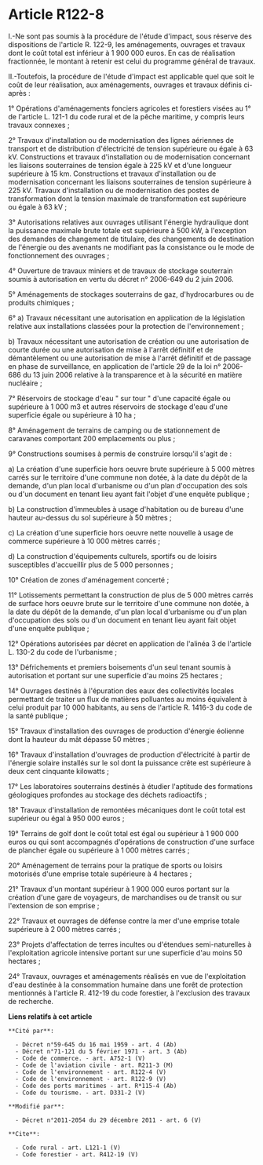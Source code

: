 # Article R122-8

I.-Ne sont pas soumis à la procédure de l'étude d'impact, sous réserve des dispositions de l'article R. 122-9, les
aménagements, ouvrages et travaux dont le coût total est inférieur à 1 900 000 euros. En cas de réalisation fractionnée, le
montant à retenir est celui du programme général de travaux. 

II.-Toutefois, la procédure de l'étude d'impact est applicable quel que soit le coût de leur réalisation, aux aménagements,
ouvrages et travaux définis ci-après : 

1° Opérations d'aménagements fonciers agricoles et forestiers visées au 1° de l'article L. 121-1 du code rural et de la pêche
maritime, y compris leurs travaux connexes ; 

2° Travaux d'installation ou de modernisation des lignes aériennes de transport et de distribution d'électricité de tension
supérieure ou égale à 63 kV. Constructions et travaux d'installation ou de modernisation concernant les liaisons souterraines
de tension égale à 225 kV et d'une longueur supérieure à 15 km. Constructions et travaux d'installation ou de modernisation
concernant les liaisons souterraines de tension supérieure à 225 kV. Travaux d'installation ou de modernisation des postes de
transformation dont la tension maximale de transformation est supérieure ou égale à 63 kV ; 

3° Autorisations relatives aux ouvrages utilisant l'énergie hydraulique dont la puissance maximale brute totale est
supérieure à 500 kW, à l'exception des demandes de changement de titulaire, des changements de destination de l'énergie ou
des avenants ne modifiant pas la consistance ou le mode de fonctionnement des ouvrages ; 

4° Ouverture de travaux miniers et de travaux de stockage souterrain soumis à autorisation en vertu du décret n° 2006-649 du
2 juin 2006.

5° Aménagements de stockages souterrains de gaz, d'hydrocarbures ou de produits chimiques ; 

6° a) Travaux nécessitant une autorisation en application de la législation relative aux installations classées pour la
protection de l'environnement ; 

b) Travaux nécessitant une autorisation de création ou une autorisation de courte durée ou une autorisation de mise à l'arrêt
définitif et de démantèlement ou une autorisation de mise à l'arrêt définitif et de passage en phase de surveillance, en
application de l'article 29 de la loi n° 2006-686 du 13 juin 2006 relative à la transparence et à la sécurité en matière
nucléaire ; 

7° Réservoirs de stockage d'eau " sur tour " d'une capacité égale ou supérieure à 1 000 m3 et autres réservoirs de stockage
d'eau d'une superficie égale ou supérieure à 10 ha ; 

8° Aménagement de terrains de camping ou de stationnement de caravanes comportant 200 emplacements ou plus ; 

9° Constructions soumises à permis de construire lorsqu'il s'agit de : 

a) La création d'une superficie hors oeuvre brute supérieure à 5 000 mètres carrés sur le territoire d'une commune non dotée,
à la date du dépôt de la demande, d'un plan local d'urbanisme ou d'un plan d'occupation des sols ou d'un document en tenant
lieu ayant fait l'objet d'une enquête publique ; 

b) La construction d'immeubles à usage d'habitation ou de bureau d'une hauteur au-dessus du sol supérieure à 50 mètres ; 

c) La création d'une superficie hors oeuvre nette nouvelle à usage de commerce supérieure à 10 000 mètres carrés ; 

d) La construction d'équipements culturels, sportifs ou de loisirs susceptibles d'accueillir plus de 5 000 personnes ; 

10° Création de zones d'aménagement concerté ; 

11° Lotissements permettant la construction de plus de 5 000 mètres carrés de surface hors oeuvre brute sur le territoire
d'une commune non dotée, à la date du dépôt de la demande, d'un plan local d'urbanisme ou d'un plan d'occupation des sols ou
d'un document en tenant lieu ayant fait objet d'une enquête publique ; 

12° Opérations autorisées par décret en application de l'alinéa 3 de l'article L. 130-2 du code de l'urbanisme ; 

13° Défrichements et premiers boisements d'un seul tenant soumis à autorisation et portant sur une superficie d'au moins 25
hectares ; 

14° Ouvrages destinés à l'épuration des eaux des collectivités locales permettant de traiter un flux de matières polluantes
au moins équivalent à celui produit par 10 000 habitants, au sens de l'article R. 1416-3 du code de la santé publique ; 

15° Travaux d'installation des ouvrages de production d'énergie éolienne dont la hauteur du mât dépasse 50 mètres ; 

16° Travaux d'installation d'ouvrages de production d'électricité à partir de l'énergie solaire installés sur le sol dont la
puissance crête est supérieure à deux cent cinquante kilowatts ; 

17° Les laboratoires souterrains destinés à étudier l'aptitude des formations géologiques profondes au stockage des déchets
radioactifs ; 

18° Travaux d'installation de remontées mécaniques dont le coût total est supérieur ou égal à 950 000 euros ; 

19° Terrains de golf dont le coût total est égal ou supérieur à 1 900 000 euros ou qui sont accompagnés d'opérations de
construction d'une surface de plancher égale ou supérieure à 1 000 mètres carrés ; 

20° Aménagement de terrains pour la pratique de sports ou loisirs motorisés d'une emprise totale supérieure à 4 hectares ; 

21° Travaux d'un montant supérieur à 1 900 000 euros portant sur la création d'une gare de voyageurs, de marchandises ou de
transit ou sur l'extension de son emprise ; 

22° Travaux et ouvrages de défense contre la mer d'une emprise totale supérieure à 2 000 mètres carrés ; 

23° Projets d'affectation de terres incultes ou d'étendues semi-naturelles à l'exploitation agricole intensive portant sur
une superficie d'au moins 50 hectares ; 

24° Travaux, ouvrages et aménagements réalisés en vue de l'exploitation d'eau destinée à la consommation humaine dans une
forêt de protection mentionnés à l'article R. 412-19 du code forestier, à l'exclusion des travaux de recherche.

**Liens relatifs à cet article**

	**Cité par**:

	  - Décret n°59-645 du 16 mai 1959 - art. 4 (Ab)
	  - Décret n°71-121 du 5 février 1971 - art. 3 (Ab)
	  - Code de commerce. - art. A752-1 (V)
	  - Code de l'aviation civile - art. R211-3 (M)
	  - Code de l'environnement - art. R122-4 (V)
	  - Code de l'environnement - art. R122-9 (V)
	  - Code des ports maritimes - art. R*115-4 (Ab)
	  - Code du tourisme. - art. D331-2 (V)

	**Modifié par**:

	  - Décret n°2011-2054 du 29 décembre 2011 - art. 6 (V)

	**Cite**:

	  - Code rural - art. L121-1 (V)
	  - Code forestier - art. R412-19 (V)
